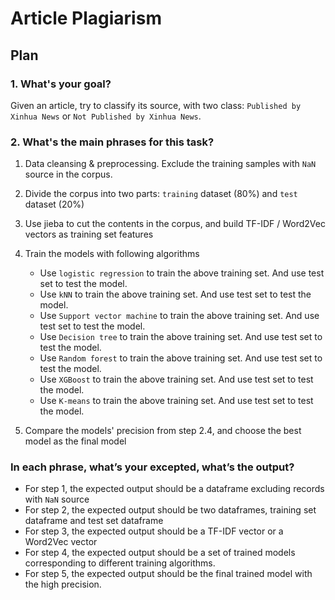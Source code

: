 # Article Plagiarism

## Plan

### 1. What's your goal?    
Given an article, try to classify its source, with two class: `Published by Xinhua News` or `Not Published by Xinhua News`.

### 2. What's the main phrases for this task?    

1. Data cleansing & preprocessing. Exclude the training samples with `NaN` source in the corpus.  

2. Divide the corpus into two parts: `training` dataset (80%) and `test` dataset (20%)

3. Use jieba to cut the contents in the corpus, and build TF-IDF / Word2Vec vectors as training set features

4. Train the models with following algorithms
    * Use `logistic regression` to train the above training set. And use test set to test the model.
    * Use `kNN` to train the above training set. And use test set to test the model.
    * Use `Support vector machine` to train the above training set. And use test set to test the model.
    * Use `Decision tree` to train the above training set. And use test set to test the model.
    * Use `Random forest` to train the above training set. And use test set to test the model.
    * Use `XGBoost` to train the above training set. And use test set to test the model.
    * Use `K-means` to train the above training set. And use test set to test the model.

5. Compare the models' precision from step 2.4, and choose the best model as the final model

### In each phrase, what’s your excepted, what’s the output?

* For step 1, the expected output should be a dataframe excluding records with `NaN` source
* For step 2, the expected output should be two dataframes, training set dataframe and test set dataframe
* For step 3, the expected output should be a TF-IDF vector or a Word2Vec vector
* For step 4, the expected output should be a set of trained models corresponding to different training algorithms.
* For step 5, the expected output should be the final trained model with the high precision.
